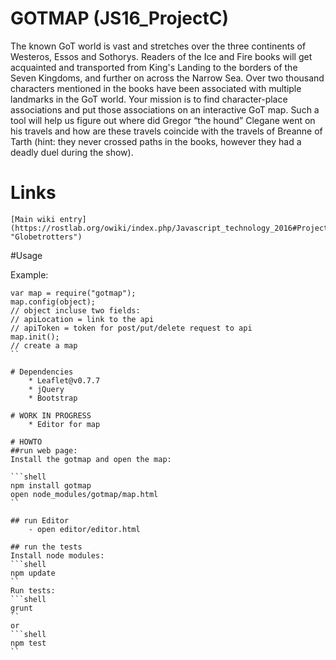 # GOTMAP (JS16_ProjectC)
The known GoT world is vast and stretches over the three continents of Westeros, Essos and Sothorys. Readers of the Ice and Fire books will get acquainted and transported from King's Landing to the borders of the Seven Kingdoms, and further on across the Narrow Sea. Over two thousand characters mentioned in the books have been associated with multiple landmarks in the GoT world. Your mission is to find character-place associations and put those associations on an interactive GoT map. Such a tool will help us figure out where did Gregor “the hound” Clegane went on his travels and how are these travels coincide with the travels of Breanne of Tarth (hint: they never crossed paths in the books, however they had a deadly duel during the show).
# Links
    [Main wiki entry](https://rostlab.org/owiki/index.php/Javascript_technology_2016#Project_C "Globetrotters")
#Usage

Example:
```shell
var map = require("gotmap");
map.config(object);
// object incluse two fields:
// apiLocation = link to the api
// apiToken = token for post/put/delete request to api
map.init();
// create a map
``

# Dependencies
    * Leaflet@v0.7.7
    * jQuery
    * Bootstrap

# WORK IN PROGRESS
    * Editor for map

# HOWTO
##run web page:
Install the gotmap and open the map:

```shell
npm install gotmap
open node_modules/gotmap/map.html
``

## run Editor
    - open editor/editor.html

## run the tests
Install node modules:
```shell
npm update
``
Run tests:
```shell
grunt
``
or
```shell
npm test
``

